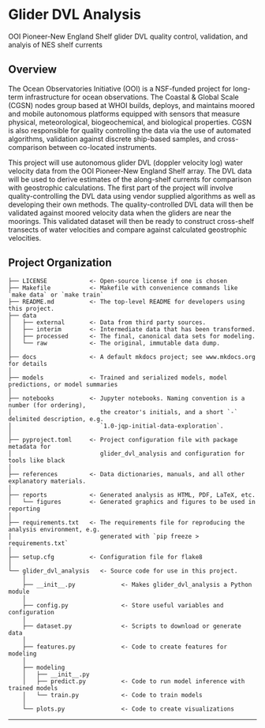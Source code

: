 # Glider DVL Analysis

OOI Pioneer-New England Shelf glider DVL quality control, validation, and analyis of NES shelf currents

## Overview
The Ocean Observatories Initiative (OOI) is a NSF-funded project for long-term infrastructure for ocean observations. The Coastal & Global Scale (CGSN) nodes group based at WHOI builds, deploys, and maintains moored and mobile autonomous platforms equipped with sensors that measure physical, meteorological, biogeochemical, and biological properties. CGSN is also responsible for quality controlling the data via the use of automated algorithms, validation against discrete ship-based samples, and cross-comparison between co-located instruments.

This project will use autonomous glider DVL (doppler velocity log) water velocity data from the OOI Pioneer-New England Shelf array. The DVL data will be used to derive estimates of the along-shelf currents for comparison with geostrophic calculations. The first part of the project will involve quality-controlling the DVL data using vendor supplied algorithms as well as developing their own methods. The quality-controlled DVL data will then be validated against moored velocity data when the gliders are near the moorings. This validated dataset will then be ready to construct cross-shelf transects of water velocities and compare against calculated geostrophic velocities.


## Project Organization

```
├── LICENSE            <- Open-source license if one is chosen
├── Makefile           <- Makefile with convenience commands like `make data` or `make train`
├── README.md          <- The top-level README for developers using this project.
├── data
│   ├── external       <- Data from third party sources.
│   ├── interim        <- Intermediate data that has been transformed.
│   ├── processed      <- The final, canonical data sets for modeling.
│   └── raw            <- The original, immutable data dump.
│
├── docs               <- A default mkdocs project; see www.mkdocs.org for details
│
├── models             <- Trained and serialized models, model predictions, or model summaries
│
├── notebooks          <- Jupyter notebooks. Naming convention is a number (for ordering),
│                         the creator's initials, and a short `-` delimited description, e.g.
│                         `1.0-jqp-initial-data-exploration`.
│
├── pyproject.toml     <- Project configuration file with package metadata for 
│                         glider_dvl_analysis and configuration for tools like black
│
├── references         <- Data dictionaries, manuals, and all other explanatory materials.
│
├── reports            <- Generated analysis as HTML, PDF, LaTeX, etc.
│   └── figures        <- Generated graphics and figures to be used in reporting
│
├── requirements.txt   <- The requirements file for reproducing the analysis environment, e.g.
│                         generated with `pip freeze > requirements.txt`
│
├── setup.cfg          <- Configuration file for flake8
│
└── glider_dvl_analysis   <- Source code for use in this project.
    │
    ├── __init__.py             <- Makes glider_dvl_analysis a Python module
    │
    ├── config.py               <- Store useful variables and configuration
    │
    ├── dataset.py              <- Scripts to download or generate data
    │
    ├── features.py             <- Code to create features for modeling
    │
    ├── modeling                
    │   ├── __init__.py 
    │   ├── predict.py          <- Code to run model inference with trained models          
    │   └── train.py            <- Code to train models
    │
    └── plots.py                <- Code to create visualizations
```

--------


